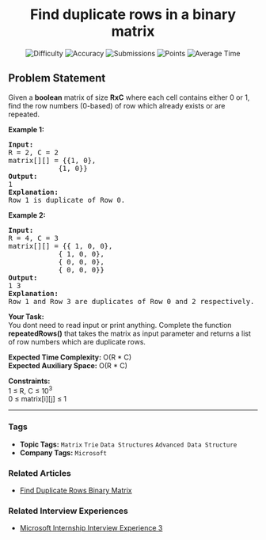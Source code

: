 <h1 align="center">Find duplicate rows in a binary matrix</h1>

<p align="center">
  <img alt="Difficulty" title="Difficulty" src="https://custom-icon-badges.demolab.com/badge/Difficulty: Medium-1F222E?style=for-the-badge&logoColor=white&logo=fire"/>
  <img alt="Accuracy" title="Accuracy" src="https://custom-icon-badges.demolab.com/badge/Accuracy: 60.19%25-1F222E?style=for-the-badge&logoColor=white&logo=target"/>
  <img alt="Submissions" title="Submissions" src="https://custom-icon-badges.demolab.com/badge/Submissions: 36K+-1F222E?style=for-the-badge&logoColor=white&logo=repo"/>
  <img alt="Points" title="Points" src="https://custom-icon-badges.demolab.com/badge/Points: 4-1F222E?style=for-the-badge&logoColor=white&logo=award"/>
  <img alt="Average Time" title="Average Time" src="https://custom-icon-badges.demolab.com/badge/Average%20Time: N/A-1F222E?style=for-the-badge&logoColor=white&logo=clock"/>
</p>

## Problem Statement

Given a <b>boolean</b> matrix of size <b>RxC</b> where each cell contains either 0 or 1, find the row numbers (0-based) of row which already exists or are repeated.

<b>Example 1:</b>

<pre><b>Input:</b>
R = 2, C = 2
matrix[][] = {{1, 0},
            {1, 0}}
<b>Output: </b>
1
<b>Explanation:</b>
Row 1 is duplicate of Row 0.</pre>

<b>Example 2:</b>

<pre><b>Input:</b>
R = 4, C = 3
matrix[][] = {{ 1, 0, 0},
            { 1, 0, 0},
            { 0, 0, 0},
            { 0, 0, 0}}
<b>Output: </b>
1 3 
<b>Explanation:</b>
Row 1 and Row 3 are duplicates of Row 0 and 2 respectively. </pre>

<b>Your Task:</b><br>You dont need to read input or print anything. Complete the function <b>repeatedRows()</b> that takes the matrix as input parameter and returns a list of row numbers which are duplicate rows.

<b>Expected Time Complexity:</b> O(R * C)<br><b>Expected Auxiliary Space:</b> O(R * C) 

<b>Constraints:</b><br>1 ≤ R, C ≤ 10<sup>3</sup><br>0 ≤ matrix[i][j] ≤ 1


<hr>

### Tags
- **Topic Tags:** `Matrix` `Trie` `Data Structures` `Advanced Data Structure`
- **Company Tags:** `Microsoft`

### Related Articles
- [Find Duplicate Rows Binary Matrix](https://www.geeksforgeeks.org/find-duplicate-rows-binary-matrix/)

### Related Interview Experiences
- [Microsoft Internship Interview Experience 3](https://www.geeksforgeeks.org/microsoft-internship-interview-experience-3/)
